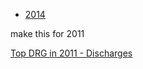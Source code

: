 
* [2014](https://data.cms.gov/Medicare-Inpatient/Inpatient-Prospective-Payment-System-IPPS-Provider/9zmi-76w9)    

make this for 2011



[Top DRG in 2011 - Discharges](http://mvigoda.github.io/datasets/Year_2011/Top_Discharges_2011.html)  





